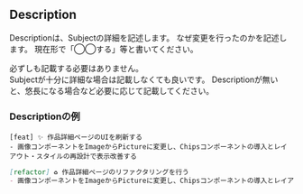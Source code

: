 ## Description

Descriptionは、Subjectの詳細を記述します。
なぜ変更を行ったのかを記述します。
現在形で「◯◯する」等と書いてください。

必ずしも記載する必要はありません。  
Subjectが十分に詳細な場合は記載しなくても良いです。
Descriptionが無いと、悠長になる場合など必要に応じて記載してください。

### Descriptionの例

```md:Descriptionの例
[feat] ✨ 作品詳細ページのUIを刷新する
- 画像コンポーネントをImageからPictureに変更し、Chipsコンポーネントの導入とレイアウト・スタイルの再設計で表示改善する
```

```md
[refactor] ♻️ 作品詳細ページのリファクタリングを行う
- 画像コンポーネントをImageからPictureに変更し、Chipsコンポーネントの導入とレイアウト・スタイルの再設計で表示改善する
```
